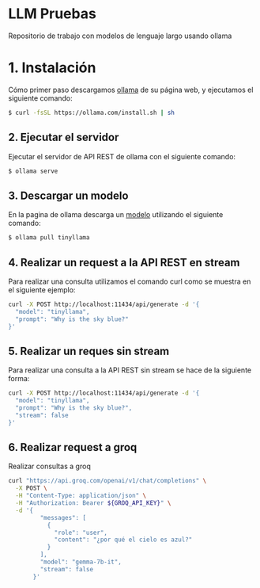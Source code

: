 # LLM Pruebas

Repositorio de trabajo con modelos de lenguaje largo usando ollama

# 1. Instalación

Cómo primer paso descargamos [ollama](https://ollama.com/download/linux) de su página web, y ejecutamos el siguiente comando:

````bash
$ curl -fsSL https://ollama.com/install.sh | sh
````

## 2. Ejecutar el servidor

Ejecutar el servidor de API REST de ollama con el siguiente comando:

````bash
$ ollama serve
````

## 3. Descargar un modelo

En la pagina de ollama descarga un [modelo](https://ollama.com/library) utilizando el siguiente comando:

````bash
$ ollama pull tinyllama
````

## 4. Realizar un request a la API REST en stream

Para realizar una consulta utilizamos el comando curl como se muestra en el siguiente ejemplo:

````bash
curl -X POST http://localhost:11434/api/generate -d '{
  "model": "tinyllama",
  "prompt": "Why is the sky blue?"
}'
````

## 5. Realizar un reques sin stream

Para realizar una consulta a la API REST sin stream se hace de la siguiente forma:

````bash
curl -X POST http://localhost:11434/api/generate -d '{
  "model": "tinyllama",
  "prompt": "Why is the sky blue?",
  "stream": false
}'
````

## 6. Realizar request a groq

Realizar consultas a groq

````bash
curl "https://api.groq.com/openai/v1/chat/completions" \
  -X POST \
  -H "Content-Type: application/json" \
  -H "Authorization: Bearer ${GROQ_API_KEY}" \
  -d '{
         "messages": [
           {
             "role": "user",
             "content": "¿por qué el cielo es azul?"
           }
         ],
         "model": "gemma-7b-it",
         "stream": false
       }'
  ````

